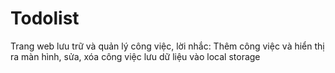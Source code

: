 # Todolist

Trang web lưu trữ và quản lý công việc, lời nhắc: Thêm công việc và hiển thị ra màn hình, sửa, xóa công việc lưu dữ liệu vào local storage
